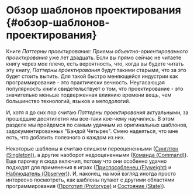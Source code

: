 # Обзор шаблонов проектирования {#обзор-шаблонов-проектирования}

Книге _Паттерны проектирования: Приемы объектно-ориентированного проектирования_ уже лет двадцать. Если вы прямо сейчас не читаете книгу через мое плечо, есть вероятность, что, когда вы будете читать эту книгу, _Паттерны проектирования_ будут такими старыми, что за это будет стоить выпить. Для такой быстро меняющейся индустрии как программирование - это практически вечность. Неугасающая популярность книги свидетельствует о том, что проектирование - это значительно меньше подверженная влиянию времени вещь, чем большинство технологий, языков и методологий.

И, хотя я до сих пор считаю _Паттерны проектирования_ актуальными, за прошедшие десятилетия мы все-таки кое-чему научились. В этом разделе мы пройдемся по самым удачным из оригинальных шаблонов, задокументированных "Бандой Четырех". Смею надеяться, что мне есть, что добавить полезного о каждом из них.

Некоторые шаблоны я считаю слишком переоцененными \([Синглтон \(Singleton\)](file:///D:/Users/a.lemekhov/Documents/game_programming_patterns_content/2.5-singleton.html)\), а другие наоборот недооцененными \([Команда \(Command\)](file:///D:/Users/a.lemekhov/Documents/game_programming_patterns_content/2.1-command.html)\). Еще парочку я сюда включил, потому что они особенно удачно подходят для применения в играх \([Приспособленец \(Flyweight\)](file:///D:/Users/a.lemekhov/Documents/game_programming_patterns_content/2.2-flyweight.html) и [Наблюдатель \(Observer\)](file:///D:/Users/a.lemekhov/Documents/game_programming_patterns_content/2.3-observer.html)\). И, наконец, на мой взгляд иногда просто интересно посмотреть, как шаблоны путают с другими областями программирования \([Прототип \(Protorype\)](file:///D:/Users/a.lemekhov/Documents/game_programming_patterns_content/2.4-prototype.html) и [Состояние \(State\)](file:///D:/Users/a.lemekhov/Documents/game_programming_patterns_content/2.6-state.html)\).

